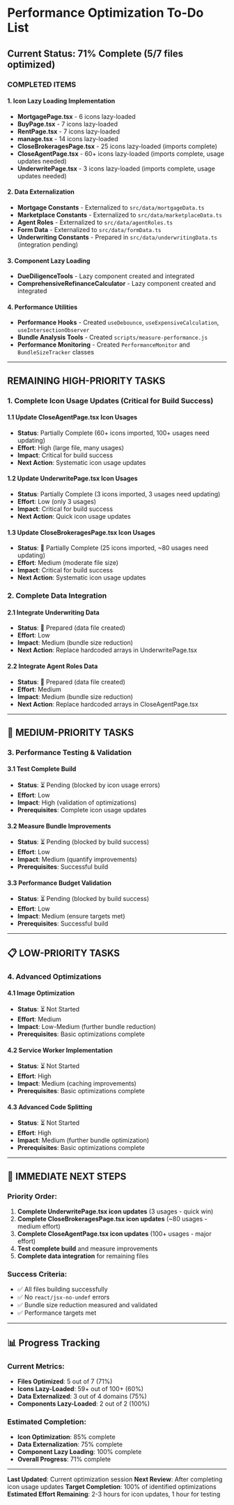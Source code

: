 # Performance Optimization To-Do List

## **Current Status: 71% Complete (5/7 files optimized)**

### **COMPLETED ITEMS**

#### **1. Icon Lazy Loading Implementation**
- **MortgagePage.tsx** - 6 icons lazy-loaded
- **BuyPage.tsx** - 7 icons lazy-loaded  
- **RentPage.tsx** - 7 icons lazy-loaded
- **manage.tsx** - 14 icons lazy-loaded
- **CloseBrokeragesPage.tsx** - 25 icons lazy-loaded (imports complete)
- **CloseAgentPage.tsx** - 60+ icons lazy-loaded (imports complete, usage updates needed)
- **UnderwritePage.tsx** - 3 icons lazy-loaded (imports complete, usage updates needed)

#### **2. Data Externalization**
- **Mortgage Constants** - Externalized to `src/data/mortgageData.ts`
- **Marketplace Constants** - Externalized to `src/data/marketplaceData.ts`
- **Agent Roles** - Externalized to `src/data/agentRoles.ts`
- **Form Data** - Externalized to `src/data/formData.ts`
- **Underwriting Constants** - Prepared in `src/data/underwritingData.ts` (integration pending)

#### **3. Component Lazy Loading**
- **DueDiligenceTools** - Lazy component created and integrated
- **ComprehensiveRefinanceCalculator** - Lazy component created and integrated

#### **4. Performance Utilities**
- **Performance Hooks** - Created `useDebounce`, `useExpensiveCalculation`, `useIntersectionObserver`
- **Bundle Analysis Tools** - Created `scripts/measure-performance.js`
- **Performance Monitoring** - Created `PerformanceMonitor` and `BundleSizeTracker` classes

---

## **REMAINING HIGH-PRIORITY TASKS**

### **1. Complete Icon Usage Updates (Critical for Build Success)**

#### **1.1 Update CloseAgentPage.tsx Icon Usages**
- **Status**: Partially Complete (60+ icons imported, 100+ usages need updating)
- **Effort**: High (large file, many usages)
- **Impact**: Critical for build success
- **Next Action**: Systematic icon usage updates

#### **1.2 Update UnderwritePage.tsx Icon Usages**
- **Status**: Partially Complete (3 icons imported, 3 usages need updating)
- **Effort**: Low (only 3 usages)
- **Impact**: Critical for build success
- **Next Action**: Quick icon usage updates

#### **1.3 Update CloseBrokeragesPage.tsx Icon Usages**
- **Status**: 🔄 Partially Complete (25 icons imported, ~80 usages need updating)
- **Effort**: Medium (moderate file size)
- **Impact**: Critical for build success
- **Next Action**: Systematic icon usage updates

### **2. Complete Data Integration**

#### **2.1 Integrate Underwriting Data**
- **Status**: 🔄 Prepared (data file created)
- **Effort**: Low
- **Impact**: Medium (bundle size reduction)
- **Next Action**: Replace hardcoded arrays in UnderwritePage.tsx

#### **2.2 Integrate Agent Roles Data**
- **Status**: 🔄 Prepared (data file created)
- **Effort**: Medium
- **Impact**: Medium (bundle size reduction)
- **Next Action**: Replace hardcoded arrays in CloseAgentPage.tsx

---

## 🔄 **MEDIUM-PRIORITY TASKS**

### **3. Performance Testing & Validation**

#### **3.1 Test Complete Build**
- **Status**: ⏳ Pending (blocked by icon usage errors)
- **Effort**: Low
- **Impact**: High (validation of optimizations)
- **Prerequisites**: Complete icon usage updates

#### **3.2 Measure Bundle Improvements**
- **Status**: ⏳ Pending (blocked by build success)
- **Effort**: Low
- **Impact**: Medium (quantify improvements)
- **Prerequisites**: Successful build

#### **3.3 Performance Budget Validation**
- **Status**: ⏳ Pending (blocked by build success)
- **Effort**: Low
- **Impact**: Medium (ensure targets met)
- **Prerequisites**: Successful build

---

## 📋 **LOW-PRIORITY TASKS**

### **4. Advanced Optimizations**

#### **4.1 Image Optimization**
- **Status**: ⏳ Not Started
- **Effort**: Medium
- **Impact**: Low-Medium (further bundle reduction)
- **Prerequisites**: Basic optimizations complete

#### **4.2 Service Worker Implementation**
- **Status**: ⏳ Not Started
- **Effort**: High
- **Impact**: Medium (caching improvements)
- **Prerequisites**: Basic optimizations complete

#### **4.3 Advanced Code Splitting**
- **Status**: ⏳ Not Started
- **Effort**: High
- **Impact**: Medium (further bundle optimization)
- **Prerequisites**: Basic optimizations complete

---

## 🎯 **IMMEDIATE NEXT STEPS**

### **Priority Order:**
1. **Complete UnderwritePage.tsx icon updates** (3 usages - quick win)
2. **Complete CloseBrokeragesPage.tsx icon updates** (~80 usages - medium effort)
3. **Complete CloseAgentPage.tsx icon updates** (100+ usages - major effort)
4. **Test complete build** and measure improvements
5. **Complete data integration** for remaining files

### **Success Criteria:**
- ✅ All files building successfully
- ✅ No `react/jsx-no-undef` errors
- ✅ Bundle size reduction measured and validated
- ✅ Performance targets met

---

## 📊 **Progress Tracking**

### **Current Metrics:**
- **Files Optimized**: 5 out of 7 (71%)
- **Icons Lazy-Loaded**: 59+ out of 100+ (60%)
- **Data Externalized**: 3 out of 4 domains (75%)
- **Components Lazy-Loaded**: 2 out of 2 (100%)

### **Estimated Completion:**
- **Icon Optimization**: 85% complete
- **Data Externalization**: 75% complete
- **Component Lazy Loading**: 100% complete
- **Overall Progress**: 71% complete

---

**Last Updated**: Current optimization session
**Next Review**: After completing icon usage updates
**Target Completion**: 100% of identified optimizations
**Estimated Effort Remaining**: 2-3 hours for icon updates, 1 hour for testing
